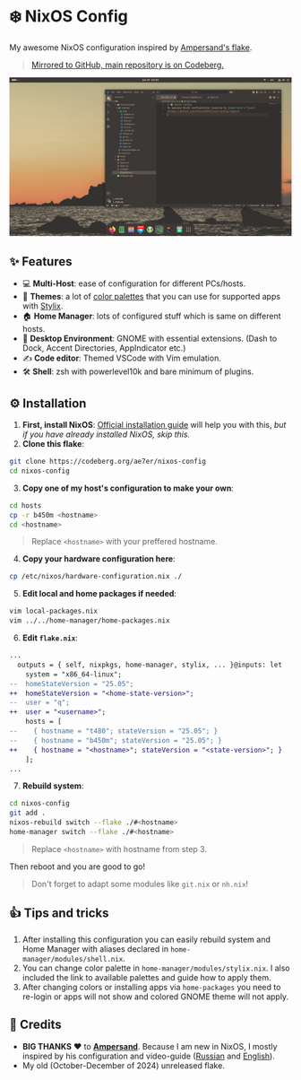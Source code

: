 # ❄️ NixOS Config
My awesome NixOS configuration inspired by [Ampersand's flake](https://github.com/Andrey0189/nixos-config-reborn).  
> [Mirrored to GitHub, main repository is on Codeberg.](https://codeberg.org/ae7er/nixos-config)

![Screenshot of system](./assets/screenshot1.png)

## ✨ Features
- 💻 **Multi-Host**: ease of configuration for different PCs/hosts.
- 🎨 **Themes**: a lot of [color palettes](https://github.com/tinted-theming/schemes) that you can use for supported apps with [Stylix](https://nix-community.github.io/stylix/configuration.html#handmade-schemes).
- 🏠 **Home Manager**: lots of configured stuff which is same on different hosts.
- 👣 **Desktop Environment**: GNOME with essential extensions. (Dash to Dock, Accent Directories, AppIndicator etc.)
- ✍️ **Code editor**: Themed VSCode with Vim emulation.
- 🛠️ **Shell**: zsh with powerlevel10k and bare minimum of plugins.

## ⚙️ Installation
1. **First, install NixOS**: [Official installation guide](https://nixos.org/manual/nixos/stable/#sec-installation) will help you with this, *but if you have already installed NixOS, skip this.*  
2. **Clone this flake**:
  ```bash
  git clone https://codeberg.org/ae7er/nixos-config
  cd nixos-config
  ```
3. **Copy one of my host's configuration to make your own**:
  ```bash
  cd hosts
  cp -r b450m <hostname>
  cd <hostname>
  ```
  > Replace `<hostname>` with your preffered hostname.
4. **Copy your hardware configuration here**:
  ```bash
  cp /etc/nixos/hardware-configuration.nix ./
  ```
5. **Edit local and home packages if needed**:
  ```bash
  vim local-packages.nix
  vim ../../home-manager/home-packages.nix
  ```
6. **Edit `flake.nix`**:
  ```diff
  ...
    outputs = { self, nixpkgs, home-manager, stylix, ... }@inputs: let
      system = "x86_64-linux";
  --  homeStateVersion = "25.05";
  ++  homeStateVersion = "<home-state-version>";
  --  user = "q";
  ++  user = "<username>";
      hosts = [
  --    { hostname = "t480"; stateVersion = "25.05"; }
  --    { hostname = "b450m"; stateVersion = "25.05"; }
  ++    { hostname = "<hostname>"; stateVersion = "<state-version>"; }
      ];
  ...
  ```
7. **Rebuild system**:
  ```bash
  cd nixos-config
  git add .
  nixos-rebuild switch --flake ./#<hostname>
  home-manager switch --flake ./#<hostname>
  ```
  > Replace `<hostname>` with hostname from step 3.  

Then reboot and you are good to go!
> Don't forget to adapt some modules like `git.nix` or `nh.nix`!

## 👍 Tips and tricks
1. After installing this configuration you can easily rebuild system and Home Manager with aliases declared in `home-manager/modules/shell.nix`.
2. You can change color palette in `home-manager/modules/stylix.nix`. I also included the link to available palettes and guide how to apply them.
3. After changing colors or installing apps via `home-packages` you need to re-login or apps will not show and colored GNOME theme will not apply.

## 🤝 Credits
- **BIG THANKS** ❤️ to [**Ampersand**](https://github.com/Andrey0189). Because I am new in NixOS, I mostly inspired by his configuration and video-guide ([Russian](https://youtu.be/watch?v=HOq7XTygAAU) and [English](https://youtu.be/watch?v=nLwbNhSxLd4)).
- My old (October-December of 2024) unreleased flake.